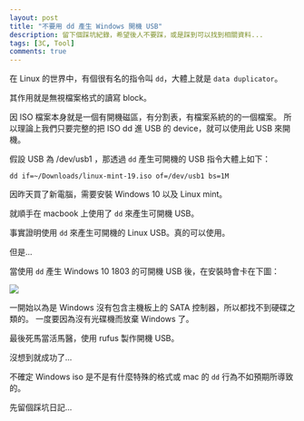 ```yaml
---
layout: post
title: "不要用 dd 產生 Windows 開機 USB"
description: 留下個踩坑紀錄，希望後人不要踩，或是踩到可以找到相關資料...
tags: [3C, Tool]
comments: true
---
```

在 Linux 的世界中，有個很有名的指令叫 `dd`，大體上就是 `data duplicator`。

其作用就是無視檔案格式的讀寫 block。

因 ISO 檔案本身就是一個有開機磁區，有分割表，有檔案系統的的一個檔案。
所以理論上我們只要完整的把 ISO dd 進 USB 的 device，就可以使用此 USB 來開機。

假設 USB 為 /dev/usb1 ，那透過 `dd` 產生可開機的 USB 指令大體上如下：

```
dd if=~/Downloads/linux-mint-19.iso of=/dev/usb1 bs=1M
```

因昨天買了新電腦，需要安裝 Windows 10 以及 Linux mint。

就順手在 macbook 上使用了 `dd` 來產生可開機 USB。

事實證明使用 `dd` 來產生可開機的 Linux USB。真的可以使用。

但是...

當使用 `dd` 產生 Windows 10 1803 的可開機 USB 後，在安裝時會卡在下圖：

<img src="{{ site.baseurl }}/img/posts/2018-7-21/1.jpg">

一開始以為是 Windows 沒有包含主機板上的 SATA 控制器，所以都找不到硬碟之類的。
一度要因為沒有光碟機而放棄 Windows 了。

最後死馬當活馬醫，使用 rufus 製作開機 USB。

沒想到就成功了...

不確定 Windows iso 是不是有什麼特殊的格式或 mac 的 `dd` 行為不如預期所導致的。

先留個踩坑日記...

